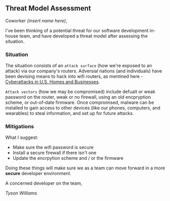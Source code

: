 ## Threat Model Assessment

Coworker *(insert name here)*,

I've been thinking of a potential threat for our software development in-house team, and have developed a threat model after assessing the situation.

### Situation

The situation consists of an `attack surface` (how we're exposed to an attack) via our company's routers. Adversial nations (and individuals) have been devising means to hack into wifi routers, as mentined here - [Cyberattacks in U.S. Homes and Businesses]("https://www.usatoday.com/story/news/2018/04/16/russia-sponsoring-cyberattacks-u-s-homes-and-businesses-u-s-and-u-k-officials-warn/520981002/").

`Attack vectors` (how we may be compromised) include defualt or weak password on the router, weak or no firewall, using an old encpryption scheme, or out-of-date firmware. Once compromised, malware can be installed to gain access to other devices (like our phones, computers, and wearables) to steal information, and set up for future attacks.

### Mitigations

What I suggest:
- Make sure the wifi password is secure
- Install a secure firewall if there isn't one
- Update the encrpytion scheme and / or the firmware

Doing these things will make sure we as a team can move forward in a more **secure** developer environment.

A concerned developer on the team,

*Tyson Williams*